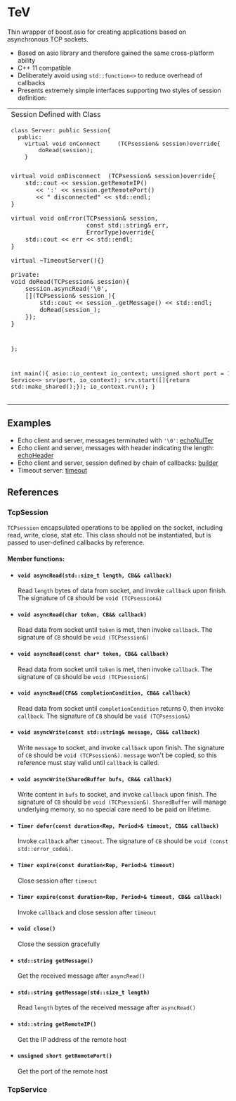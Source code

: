 # TeV
Thin wrapper of boost.asio for creating applications based on asynchronous TCP sockets.

* Based on asio library and therefore gained the same cross-platform ability
* C++ 11 compatible
* Deliberately avoid using `std::function<>` to reduce overhead of callbacks
* Presents extremely simple interfaces supporting two styles of session definition:
<table>
<tr> 
<td>
Session Defined with Class
</td>
<td>
Session Defined with Functions
</td>
</tr>
<tr>
<td>
<pre lang="C++">
class Server: public Session{
  public:
    virtual void onConnect     (TCPsession& session)override{
        doRead(session);
    }

    virtual void onDisconnect  (TCPsession& session)override{
        std::cout << session.getRemoteIP() 
           << ':' << session.getRemotePort() 
           << " disconnected" << std::endl;
    }

    virtual void onError(TCPsession& session, 
                         const std::string& err, 
                         ErrorType)override{
        std::cout << err << std::endl;
    }

    virtual ~TimeoutServer(){}

    private:
    void doRead(TCPsession& session){
        session.asyncRead('\0', 
        [](TCPsession& session_){
            std::cout << session_.getMessage() << std::endl;
            doRead(session_);
        });
    }
};

int main(){
    asio::io_context io_context;
    unsigned short port = 1701;
    Service<> srv(port, io_context);
    srv.start([]{return std::make_shared<Server>();});
    io_context.run();
}
</pre>
</td>
<td>
<pre lang="C++">
void doRead(TCPsession& session){
    session.asyncRead('\0', 
    [](TCPsession& session_){
        std::cout << session_.getMessage() << std::endl;
        doRead(session_);
    });
}

int main(){
    asio::io_context io_context;
    
    auto session = SessionBuilder<>().onConnect([](TCPsession& session){
        doRead(session);
    }).onDisconnect([](TCPsession& session){
        std::cout << session.getRemoteIP() 
           << ':' << session.getRemotePort() 
           << " disconnected" << std::endl;
    }).onError([](TCPsession& session, const std::string& err, ErrorType){
        std::cout << err << std::endl;
    }).buildFactory();

    unsigned short port = 1701;
    Service<> srv(port, io_context);
    srv.start(session);
    io_context.run();
}
</pre>
</td>
</tr>
</table>

## Examples
* Echo client and server, messages terminated with `'\0'`: [echoNulTer](examples/echoNulTer)
* Echo client and server, messages with header indicating the length: [echoHeader](examples/echoHeader)
* Echo client and server, session defined by chain of callbacks: [builder](examples/builder)
* Timeout server: [timeout](examples/timeout)

## References
### TcpSession
`TCPsession` encapsulated operations to be applied on the socket, including read, write, close, stat etc. This class should not be instantiated, but is passed to user-defined callbacks by reference.
#### Member functions:
* #### `void asyncRead(std::size_t length, CB&& callback)`

    Read `length` bytes of data from socket, and invoke `callback` upon finish. The signature of `CB` should be `void (TCPsession&)`

* #### `void asyncRead(char token, CB&& callback)`

    Read data from socket until `token` is met, then invoke `callback`. The signature of `CB` should be `void (TCPsession&)`

* #### `void asyncRead(const char* token, CB&& callback)`

    Read data from socket until `token` is met, then invoke `callback`. The signature of `CB` should be `void (TCPsession&)`

* #### `void asyncRead(CF&& completionCondition, CB&& callback)`

    Read data from socket until `completionCondition` returns 0, then invoke `callback`. The signature of `CB` should be `void (TCPsession&)`

* #### `void asyncWrite(const std::string& message, CB&& callback)`

    Write `message` to socket, and invoke `callback` upon finish. The signature of `CB` should be `void (TCPsession&)`. `message` won't be copied, so this reference must stay valid until `callback` is called.

* #### `void asyncWrite(SharedBuffer bufs, CB&& callback)`

    Write content in `bufs` to socket, and invoke `callback` upon finish. The signature of `CB` should be `void (TCPsession&)`. `SharedBuffer` will manage underlying memory, so no special care need to be paid on lifetime.

* #### `Timer defer(const duration<Rep, Period>& timeout, CB&& callback)`

    Invoke `callback` after `timeout`. The signature of `CB` should be `void (const std::error_code&)`.

* #### `Timer expire(const duration<Rep, Period>& timeout)`

    Close session after `timeout`

* #### `Timer expire(const duration<Rep, Period>& timeout, CB&& callback)`

    Invoke `callback` and close session after `timeout`

* #### `void close()`

    Close the session gracefully

* #### `std::string getMessage()`

    Get the received message after `asyncRead()`

* #### `std::string getMessage(std::size_t length)`

    Read `length` bytes of the received message after `asyncRead()`

* #### `std::string getRemoteIP()`

    Get the IP address of the remote host

* #### `unsigned short getRemotePort()`

    Get the port of the remote host

### TcpService

